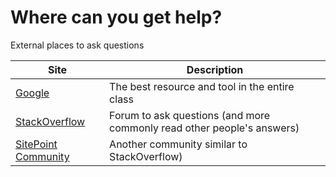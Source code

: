# Where can you get help?

External places to ask questions

| Site                                                        | Description                                                            |
| ----------------------------------------------------------- | ---------------------------------------------------------------------- |
| [Google](https://www.google.com/)                           | The best resource and tool in the entire class                         |
| [StackOverflow](https://stackoverflow.com/)                 | Forum to ask questions (and more commonly read other people's answers) |
| [SitePoint Community](https://www.sitepoint.com/community/) | Another community similar to StackOverflow)                            |
